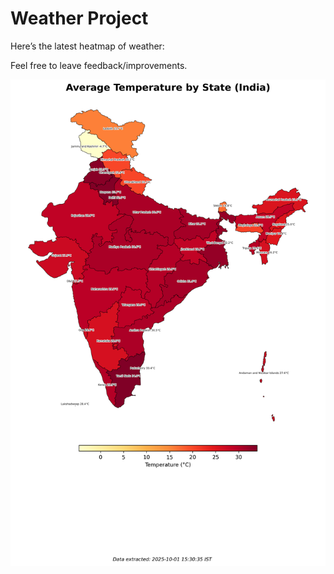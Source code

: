 # Weather Project

Here’s the latest heatmap of weather:

Feel free to leave feedback/improvements.

![India Heatmap](docs/assets/india_heatmap.png?v=DCFBC6)
